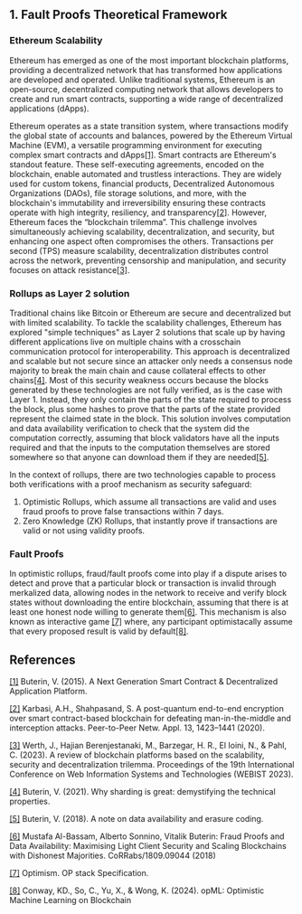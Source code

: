 ## 1. Fault Proofs Theoretical Framework

### Ethereum Scalability 

Ethereum has emerged as one of the most important blockchain platforms, providing a decentralized network that has transformed how applications are developed and operated. Unlike traditional systems, Ethereum is an open-source, decentralized computing network that allows developers to create and run smart contracts, supporting a wide range of decentralized applications (dApps). 

Ethereum operates as a state transition system, where transactions modify the global state of accounts and balances, powered by the Ethereum Virtual Machine (EVM), a versatile programming environment for executing complex smart contracts and dApps[[1]](https://www.notion.so/OP-city-stack-report-fff3905fdc3a800b8b07e6a55b59d456?pvs=21). Smart contracts are Ethereum's standout feature. These self-executing agreements, encoded on the blockchain, enable automated and trustless interactions. They are widely used for custom tokens, financial products, Decentralized Autonomous Organizations (DAOs), file storage solutions, and more, with the blockchain's immutability and irreversibility ensuring these contracts operate with high integrity, resiliency, and transparency[[2]](https://www.notion.so/OP-city-stack-report-fff3905fdc3a800b8b07e6a55b59d456?pvs=21). However, Ethereum faces the “blockchain trilemma”. This challenge involves simultaneously achieving scalability, decentralization, and security, but enhancing one aspect often compromises the others. Transactions per second (TPS) measure scalability, decentralization distributes control across the network, preventing censorship and manipulation, and security focuses on attack resistance[[3]](https://www.notion.so/OP-city-stack-report-fff3905fdc3a800b8b07e6a55b59d456?pvs=21). 

### Rollups as Layer 2 solution
Traditional chains like Bitcoin or Ethereum are secure and decentralized but with limited scalability. To tackle the scalability challenges, Ethereum has explored "simple techniques" as Layer 2 solutions that scale up by having different applications live on multiple chains with a crosschain communication protocol for interoperability. This approach is decentralized and scalable but not secure since an attacker only needs a consensus node majority to break the main chain and cause collateral effects to other chains[[4]](https://vitalik.eth.limo/general/2021/04/07/sharding.html). Most of this security weakness occurs because the blocks generated by these technologies are not fully verified, as is the case with Layer 1. Instead, they only contain the parts of the state required to process the block, plus some hashes to prove that the parts of the state provided represent the claimed state in the block. This solution involves computation and data availability verification to check that the system did the computation correctly, assuming that block validators have all the inputs required and that the inputs to the computation themselves are stored somewhere so that anyone can download them if they are needed[[5]](https://github.com/ethereum/research/wiki/A-note-on-data-availability-and-erasure-coding).

In the context of rollups, there are two technologies capable to process both verifications with a proof mechanism as security safeguard:
1. Optimistic Rollups, which assume all transactions are valid and uses fraud proofs to prove false transactions within 7 days. 
2. Zero Knowledge (ZK) Rollups, that instantly prove if transactions are valid or not using validity proofs.

### Fault Proofs
In optimistic rollups, fraud/fault proofs come into play if a dispute arises to detect and prove that a particular block or transaction is invalid through merkalized data, allowing nodes in the network to receive and verify block states without downloading the entire blockchain, assuming that there is at least one honest node willing to generate them[[6]](https://arxiv.org/abs/1809.09044). This mechanism is also known as interactive game [[7]](https://specs.optimism.io/fault-proof/index.html) where, any participant optimistacally assume that every proposed result is valid by default[[8]](https://arxiv.org/abs/2401.17555).


## References
[[1]](https://api.semanticscholar.org/CorpusID:19568665) Buterin, V. (2015). A Next Generation Smart Contract & Decentralized Application Platform.

[[2]](https://doi.org/10.1007/s12083-020-00901-w) Karbasi, A.H., Shahpasand, S. A post-quantum end-to-end encryption over smart contract-based blockchain for defeating man-in-the-middle and interception attacks. Peer-to-Peer Netw. Appl. 13, 1423–1441 (2020). 

[[3]](https://doi.org/10.5220/0011837200003467) Werth, J., Hajian Berenjestanaki, M., Barzegar, H. R., El Ioini, N., & Pahl, C. (2023). A review of blockchain platforms based on the scalability, security and decentralization trilemma. Proceedings of the 19th International Conference on Web Information Systems and Technologies (WEBIST 2023). 

[[4]](https://vitalik.eth.limo/general/2021/04/07/sharding.html) Buterin, V. (2021). Why sharding is great: demystifying the technical properties.

[[5]](https://github.com/ethereum/research/wiki/A-note-on-data-availability-and-erasure-coding) Buterin, V. (2018). A note on data availability and erasure coding.

[[6]](https://doi.org/10.48550/arXiv.1809.09044) Mustafa Al-Bassam, Alberto Sonnino, Vitalik Buterin: Fraud Proofs and Data Availability: Maximising Light Client Security and Scaling Blockchains with Dishonest Majorities. CoRRabs/1809.09044 (2018)

[[7]](https://specs.optimism.io/fault-proof/index.html) Optimism. OP stack Specification.

[[8]](https://arxiv.org/abs/2401.17555) Conway, KD., So, C., Yu, X., & Wong, K. (2024). opML: Optimistic Machine Learning on Blockchain
